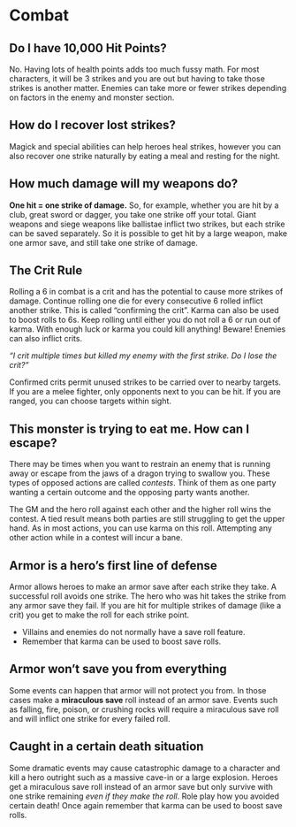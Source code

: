 # Combat

## Do I have 10,000 Hit Points?

No. Having lots of health points adds too much fussy math. For most characters, it will be 3 strikes and you are out but having to take those strikes is another matter. Enemies can take more or fewer strikes depending on factors in the enemy and monster section.

## How do I recover lost strikes?

Magick and special abilities can help heroes heal strikes, however you can also recover one strike naturally by eating a meal and resting for the night.

## How much damage will my weapons do?

**One hit = one strike of damage.** So, for example, whether you are hit by a club, great sword or dagger, you take one strike off your total. Giant weapons and siege weapons like ballistae inflict two strikes, but each strike can be saved separately. So it is possible to get hit by a large weapon, make one armor save, and still take one strike of damage.

## The Crit Rule

Rolling a 6 in combat is a crit and has the potential to cause more strikes of damage. Continue rolling one die for every consecutive 6 rolled inflict another strike. This is called “confirming the crit”. Karma can also be used to boost rolls to 6s. Keep rolling until either you do not roll a 6 or run out of karma. With enough luck or karma you could kill anything! Beware! Enemies can also inflict crits.

*“I crit multiple times but killed my enemy with the first strike. Do I lose the crit?”*

Confirmed crits permit unused strikes to be carried over to nearby targets. If you are a melee fighter, only opponents next to you can be hit. If you are ranged, you can choose targets within sight.

## This monster is trying to eat me. How can I escape?

There may be times when you want to restrain an enemy that is running away or escape from the jaws of a dragon trying to swallow you. These types of opposed actions are called *contests*. Think of them as one party wanting a certain outcome and the opposing party wants another.

The GM and the hero roll against each other and the higher roll wins the contest. A tied result means both parties are still struggling to get the upper hand. As in most actions, you can use karma on this roll. Attempting any other action while in a contest will incur a bane.

## Armor is a hero’s first line of defense

Armor allows heroes to make an armor save after each strike they take. A successful roll avoids one strike. The hero who was hit takes the strike from any armor save they fail. If you are hit for multiple strikes of damage (like a crit) you get to make the roll for each strike point.

- Villains and enemies do not normally have a save roll feature.
- Remember that karma can be used to boost save rolls.

## Armor won’t save you from everything

Some events can happen that armor will not protect you from. In those cases make a **miraculous save** roll instead of an armor save. Events such as falling, fire, poison, or crushing rocks will require a miraculous save roll and will inflict one strike for every failed roll.

## Caught in a certain death situation

Some dramatic events may cause catastrophic damage to a character and kill a hero outright such as a massive cave-in or a large explosion. Heroes get a miraculous save roll instead of an armor save but only survive with one strike remaining *even if they make the roll*. Role play how you avoided certain death! Once again remember that karma can be used to boost save rolls.